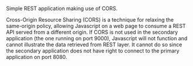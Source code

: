 Simple REST application making use of CORS.

Cross-Origin Resource Sharing (CORS) is a technique for relaxing the same-origin policy, allowing Javascript on a web page to consume a REST API served from a different origin. If CORS is not used in the secondary application (the one running on port 9000), Javascript will not function and cannot illustrate the data retrieved from REST layer. It cannot do so since the secondary application does not have right to connect to the primary application on port 8080.
